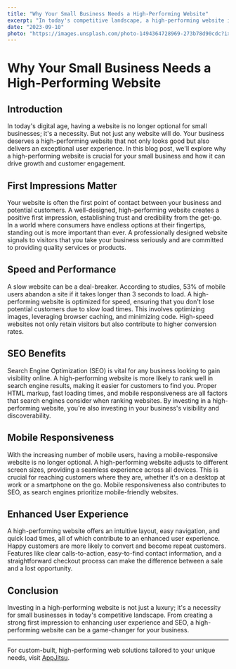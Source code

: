 ```yaml
---
title: "Why Your Small Business Needs a High-Performing Website"
excerpt: "In today's competitive landscape, a high-performing website is not just a luxury but a necessity for small businesses. From creating a strong first impression to enhancing user experience and SEO, discover why investing in a high-quality website can be a game-changer for your business."
date: "2023-09-10"
photo: "https://images.unsplash.com/photo-1494364728969-273b78d90cdc?ixlib=rb-4.0.3&ixid=M3wxMjA3fDB8MHxwaG90by1wYWdlfHx8fGVufDB8fHx8fA%3D%3D&auto=format&fit=crop&w=2070&q=80"
---
```


# Why Your Small Business Needs a High-Performing Website

## Introduction

In today's digital age, having a website is no longer optional for small businesses; it's a necessity. But not just any website will do. Your business deserves a high-performing website that not only looks good but also delivers an exceptional user experience. In this blog post, we'll explore why a high-performing website is crucial for your small business and how it can drive growth and customer engagement.

## First Impressions Matter

Your website is often the first point of contact between your business and potential customers. A well-designed, high-performing website creates a positive first impression, establishing trust and credibility from the get-go. In a world where consumers have endless options at their fingertips, standing out is more important than ever. A professionally designed website signals to visitors that you take your business seriously and are committed to providing quality services or products.

## Speed and Performance

A slow website can be a deal-breaker. According to studies, 53% of mobile users abandon a site if it takes longer than 3 seconds to load. A high-performing website is optimized for speed, ensuring that you don't lose potential customers due to slow load times. This involves optimizing images, leveraging browser caching, and minimizing code. High-speed websites not only retain visitors but also contribute to higher conversion rates.

## SEO Benefits

Search Engine Optimization (SEO) is vital for any business looking to gain visibility online. A high-performing website is more likely to rank well in search engine results, making it easier for customers to find you. Proper HTML markup, fast loading times, and mobile responsiveness are all factors that search engines consider when ranking websites. By investing in a high-performing website, you're also investing in your business's visibility and discoverability.

## Mobile Responsiveness

With the increasing number of mobile users, having a mobile-responsive website is no longer optional. A high-performing website adjusts to different screen sizes, providing a seamless experience across all devices. This is crucial for reaching customers where they are, whether it's on a desktop at work or a smartphone on the go. Mobile responsiveness also contributes to SEO, as search engines prioritize mobile-friendly websites.

## Enhanced User Experience

A high-performing website offers an intuitive layout, easy navigation, and quick load times, all of which contribute to an enhanced user experience. Happy customers are more likely to convert and become repeat customers. Features like clear calls-to-action, easy-to-find contact information, and a straightforward checkout process can make the difference between a sale and a lost opportunity.

## Conclusion

Investing in a high-performing website is not just a luxury; it's a necessity for small businesses in today's competitive landscape. From creating a strong first impression to enhancing user experience and SEO, a high-performing website can be a game-changer for your business.

---

For custom-built, high-performing web solutions tailored to your unique needs, visit [AppJitsu](http://www.appjitsu.net).
